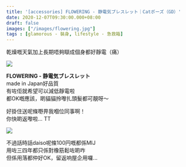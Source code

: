 ```yaml
---
title: '[accessories] FLOWERING - 静電気ブレスレット｜Catポーズ（GD）'
date: 2020-12-07T09:30:00.000+08:00
draft: false
images: ["/images/flowering.jpg"]
tags : [glamorous - 裝身, lifestyle - 急救箱]
---
```


乾燥嘅天氣加上長期唔夠瞓成個身都好靜電（痛）  

![](/images/flowering.jpg)

**FLOWERING - 静電気ブレスレット**  
made in Japan好品質  
有咗佢就希望可以減低靜電啦  
都OK嘅應該，啲貓貓拎嚟扎頭髮都可靚呀～  
  
好掛住送呢條嘢畀我嗰位同事啊！  
你快啲返嚟啦... TT  

![](/images/daisoring.jpg)

不過話時話daiso呢條100円嘅都係MIJ  
用咗三四年都只係對橡筋鬆咗啲咋  
但係用落都仲好OK，留返响屋企用囉...  
